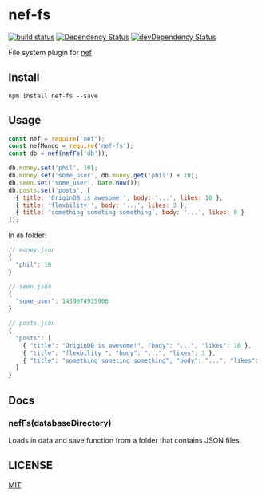 # nef-fs

[![build status](https://img.shields.io/travis/CreaturePhil/nef-fs/master.svg?style=flat-square)](https://travis-ci.org/CreaturePhil/nef-fs)
[![Dependency Status](https://david-dm.org/CreaturePhil/nef-fs.svg?style=flat-square)](https://david-dm.org/CreaturePhil/nef-fs)
[![devDependency Status](https://david-dm.org/CreaturePhil/nef-fs/dev-status.svg?style=flat-square)](https://david-dm.org/CreaturePhil/nef-fs#info=devDependencies)

File system plugin for [nef](https://github.com/CreaturePhil/nef)

## Install

```
npm install nef-fs --save
```

## Usage

```js
const nef = require('nef');
const nefMongo = require('nef-fs');
const db = nef(nefFs('db'));

db.money.set('phil', 10);
db.money.set('some_user', db.money.get('phil') + 10);
db.seen.set('some_user', Date.now());
db.posts.set('posts', [
  { title: 'OriginDB is awesome!', body: '...', likes: 10 },
  { title: 'flexbility ', body: '...', likes: 3 },
  { title: 'something someting something', body: '...', likes: 8 }
]);
```

In `db` folder:

```js
// money.json
{
  "phil": 10
}

// seen.json
{
  "some_user": 1439674925906
}

// posts.json
{
  "posts": [
    { "title": "OriginDB is awesome!", "body": "...", "likes": 10 },
    { "title": "flexbility ", "body": "...", "likes": 3 },
    { "title": "something someting something", "body": "...", "likes": 8 }
  ]
}
```

## Docs

### nefFs(databaseDirectory)

Loads in data and save function from a folder that contains JSON files.

## LICENSE

[MIT](LICENSE)
